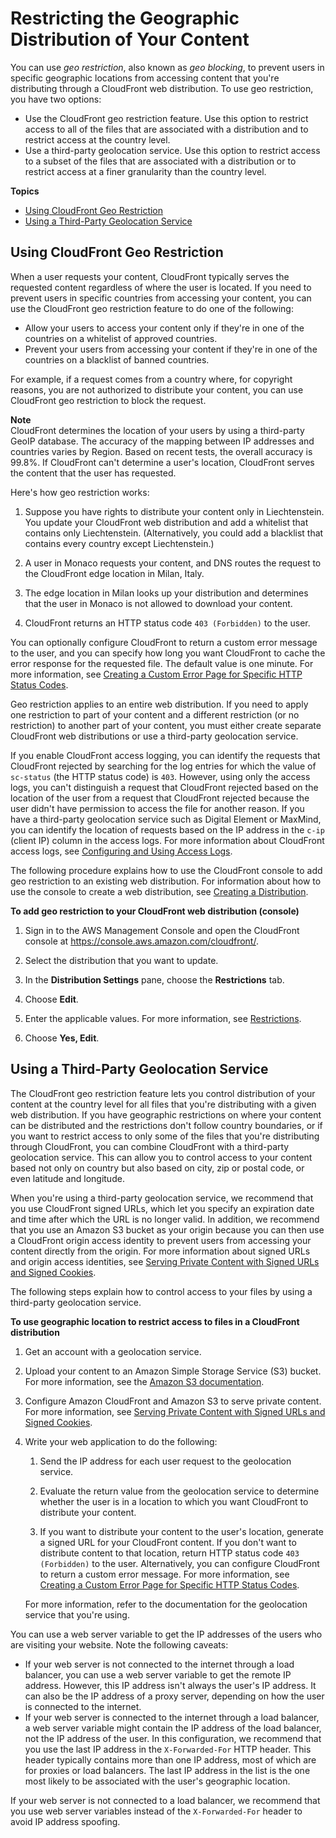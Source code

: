 # Restricting the Geographic Distribution of Your Content<a name="georestrictions"></a>

You can use *geo restriction*, also known as *geo blocking*, to prevent users in specific geographic locations from accessing content that you're distributing through a CloudFront web distribution\. To use geo restriction, you have two options:
+ Use the CloudFront geo restriction feature\. Use this option to restrict access to all of the files that are associated with a distribution and to restrict access at the country level\. 
+ Use a third\-party geolocation service\. Use this option to restrict access to a subset of the files that are associated with a distribution or to restrict access at a finer granularity than the country level\.

**Topics**
+ [Using CloudFront Geo Restriction](#georestrictions-cloudfront)
+ [Using a Third\-Party Geolocation Service](#georestrictions-geolocation-service)

## Using CloudFront Geo Restriction<a name="georestrictions-cloudfront"></a>

When a user requests your content, CloudFront typically serves the requested content regardless of where the user is located\. If you need to prevent users in specific countries from accessing your content, you can use the CloudFront geo restriction feature to do one of the following:
+ Allow your users to access your content only if they're in one of the countries on a whitelist of approved countries\. 
+ Prevent your users from accessing your content if they're in one of the countries on a blacklist of banned countries\. 

For example, if a request comes from a country where, for copyright reasons, you are not authorized to distribute your content, you can use CloudFront geo restriction to block the request\.

**Note**  
CloudFront determines the location of your users by using a third\-party GeoIP database\. The accuracy of the mapping between IP addresses and countries varies by Region\. Based on recent tests, the overall accuracy is 99\.8%\. If CloudFront can't determine a user's location, CloudFront serves the content that the user has requested\.

Here's how geo restriction works:

1. Suppose you have rights to distribute your content only in Liechtenstein\. You update your CloudFront web distribution and add a whitelist that contains only Liechtenstein\. \(Alternatively, you could add a blacklist that contains every country except Liechtenstein\.\)

1. A user in Monaco requests your content, and DNS routes the request to the CloudFront edge location in Milan, Italy\.

1. The edge location in Milan looks up your distribution and determines that the user in Monaco is not allowed to download your content\.

1. CloudFront returns an HTTP status code `403 (Forbidden)` to the user\.

You can optionally configure CloudFront to return a custom error message to the user, and you can specify how long you want CloudFront to cache the error response for the requested file\. The default value is one minute\. For more information, see [Creating a Custom Error Page for Specific HTTP Status Codes](custom-error-pages.md)\.

Geo restriction applies to an entire web distribution\. If you need to apply one restriction to part of your content and a different restriction \(or no restriction\) to another part of your content, you must either create separate CloudFront web distributions or use a third\-party geolocation service\.

If you enable CloudFront access logging, you can identify the requests that CloudFront rejected by searching for the log entries for which the value of `sc-status` \(the HTTP status code\) is `403`\. However, using only the access logs, you can't distinguish a request that CloudFront rejected based on the location of the user from a request that CloudFront rejected because the user didn't have permission to access the file for another reason\. If you have a third\-party geolocation service such as Digital Element or MaxMind, you can identify the location of requests based on the IP address in the `c-ip` \(client IP\) column in the access logs\. For more information about CloudFront access logs, see [Configuring and Using Access Logs](AccessLogs.md)\.

The following procedure explains how to use the CloudFront console to add geo restriction to an existing web distribution\. For information about how to use the console to create a web distribution, see [Creating a Distribution](distribution-web-creating-console.md)\.<a name="restrictions-geo-procedure"></a>

**To add geo restriction to your CloudFront web distribution \(console\)**

1. Sign in to the AWS Management Console and open the CloudFront console at [https://console\.aws\.amazon\.com/cloudfront/](https://console.aws.amazon.com/cloudfront/)\.

1. Select the distribution that you want to update\.

1. In the **Distribution Settings** pane, choose the **Restrictions** tab\.

1. Choose **Edit**\.

1. Enter the applicable values\. For more information, see [Restrictions](distribution-web-values-specify.md#DownloadDistValuesRestrictions)\.

1. Choose **Yes, Edit**\.

## Using a Third\-Party Geolocation Service<a name="georestrictions-geolocation-service"></a>

The CloudFront geo restriction feature lets you control distribution of your content at the country level for all files that you're distributing with a given web distribution\. If you have geographic restrictions on where your content can be distributed and the restrictions don't follow country boundaries, or if you want to restrict access to only some of the files that you're distributing through CloudFront, you can combine CloudFront with a third\-party geolocation service\. This can allow you to control access to your content based not only on country but also based on city, zip or postal code, or even latitude and longitude\.

When you're using a third\-party geolocation service, we recommend that you use CloudFront signed URLs, which let you specify an expiration date and time after which the URL is no longer valid\. In addition, we recommend that you use an Amazon S3 bucket as your origin because you can then use a CloudFront origin access identity to prevent users from accessing your content directly from the origin\. For more information about signed URLs and origin access identities, see [Serving Private Content with Signed URLs and Signed Cookies](PrivateContent.md)\.

The following steps explain how to control access to your files by using a third\-party geolocation service\. 

**To use geographic location to restrict access to files in a CloudFront distribution**

1. Get an account with a geolocation service\.

1. Upload your content to an Amazon Simple Storage Service \(S3\) bucket\. For more information, see the [Amazon S3 documentation](http://aws.amazon.com/documentation/s3/)\. 

1. Configure Amazon CloudFront and Amazon S3 to serve private content\. For more information, see [Serving Private Content with Signed URLs and Signed Cookies](PrivateContent.md)\.

1. Write your web application to do the following:

   1. Send the IP address for each user request to the geolocation service\.

   1. Evaluate the return value from the geolocation service to determine whether the user is in a location to which you want CloudFront to distribute your content\.

   1. If you want to distribute your content to the user's location, generate a signed URL for your CloudFront content\. If you don't want to distribute content to that location, return HTTP status code `403 (Forbidden)` to the user\. Alternatively, you can configure CloudFront to return a custom error message\. For more information, see [Creating a Custom Error Page for Specific HTTP Status Codes](custom-error-pages.md)\.

   For more information, refer to the documentation for the geolocation service that you're using\.

You can use a web server variable to get the IP addresses of the users who are visiting your website\. Note the following caveats:
+ If your web server is not connected to the internet through a load balancer, you can use a web server variable to get the remote IP address\. However, this IP address isn't always the user's IP address\. It can also be the IP address of a proxy server, depending on how the user is connected to the internet\.
+ If your web server is connected to the internet through a load balancer, a web server variable might contain the IP address of the load balancer, not the IP address of the user\. In this configuration, we recommend that you use the last IP address in the `X-Forwarded-For` HTTP header\. This header typically contains more than one IP address, most of which are for proxies or load balancers\. The last IP address in the list is the one most likely to be associated with the user's geographic location\.

If your web server is not connected to a load balancer, we recommend that you use web server variables instead of the `X-Forwarded-For` header to avoid IP address spoofing\. 
